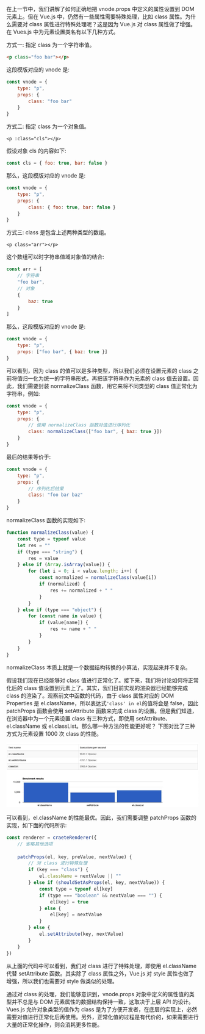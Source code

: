 在上一节中，我们讲解了如何正确地把 vnode.props 中定义的属性设置到 DOM 元素上。但在 Vue.js 中，仍然有一些属性需要特殊处理，比如 class 属性。为什么需要对 class 属性进行特殊处理呢？这是因为 Vue.js 对 class 属性做了增强。在 Vues.js 中为元素设置类名有以下几种方式。

方式一: 指定 class 为一个字符串值。

```html
<p class="foo bar"></p>
```

这段模版对应的 vnode 是:

```js
const vnode = {
	type: "p",
	props: {
		class: "foo bar"
	}
}
```

方式二: 指定 class 为一个对象值。

```vue
<p :class="cls"></p>
```

假设对象 cls 的内容如下:

```js
const cls = { foo: true, bar: false }
```

那么，这段模版对应的 vnode 是:

```js
const vnode = {
	type: "p",
	props: {
		class: { foo: true, bar: false }
	}
}
```

方式三: class 是包含上述两种类型的数组。

```vue
<p class="arr"></p>
```

这个数组可以时字符串值域对象值的结合:

```js
const arr = [
	// 字符串
	"foo bar",
	// 对象
	{
		baz: true
	}
]
```

那么，这段模版对应的 vnode 是:

```js
const vnode = {
	type: "p",
	props: ["foo bar", { baz: true }]
}
```

可以看到，因为 class 的值可以是多种类型，所以我们必须在设置元素的 class 之前将值归一化为统一的字符串形式，再把该字符串作为元素的 class 值去设置。因此，我们需要封装 normalizeClass 函数，用它来将不同类型的 class 值正常化为字符串，例如:

```js
const vnode = {
	type: "p",
	props: {
		// 使用 normalizeClass 函数对值进行序列化
		class: normalizeClass(["foo bar", { baz: true }])
	}
}
```

最后的结果等价于:

```js
const vnode = {
	type: "p",
	props: {
		// 序列化后结果
		class: "foo bar baz"
	}
}
```

normalizeClass 函数的实现如下:

```js
function normalizeClass(value) {
	const type = typeof value
	let res = ""
	if (type === "string") {
		res = value
	} else if (Array.isArray(value)) {
		for (let i = 0; i < value.length; i++) {
			const normalized = normalizeClass(value[i])
			if (normalized) {
				res += normalized + " "
			}
		}
	} else if (type === "object") {
		for (const name in value) {
			if (value[name]) {
				res += name + " "
			}
		}
	}
}
```

normalizeClass 本质上就是一个数据结构转换的小算法，实现起来并不复杂。

假设我们现在已经能够对 class 值进行正常化了。接下来，我们将讨论如何将正常化后的 class 值设置到元素上了。其实，我们目前实现的渲染器已经能够完成 class 的渲染了。观察前文中函数的代码，由于 class 属性对应的 DOM Properties 是 el.className，所以表达式`'class' in el`的值将会是 false，因此 patchProps 函数会使用 setAttribute 函数来完成 class 的设置。但是我们知道，在浏览器中为一个元素设置 class 有三种方式，即使用 setAttribute、el.className 或 el.classList。那么哪一种方法的性能更好呢？ 下图对比了三种方式为元素设置 1000 次 class 的性能。

![img](../assets/VueImage/setClassName1000Times.png)

可以看到，el.className 的性能最优。因此，我们需要调整 patchProps 函数的实现，如下面的代码所示:

```js
const renderer = craeteRenderer({
	// 省略其他选项

	patchProps(el, key, preValue, nextValue) {
		// 对 class 进行特殊处理
		if (key === "class") {
			el.className = nextValue || ""
		} else if (shouldSetAsProps(el, key, nextValue)) {
			const type = typeof el[key]
			if (type === "boolean" && nextValue === "") {
				el[key] = true
			} else {
				el[key] = nextValue
			}
		} else {
			el.setAttribute(key, nextValue)
		}
	}
})
```

从上面的代码中可以看到，我们对 class 进行了特殊处理，即使用 el.className 代替 setAttribute 函数。其实除了 class 属性之外，Vue.js 对 style 属性也做了增强，所以我们也需要对 style 做类似的处理。

通过对 class 的处理，我们能够意识到，vnode.props 对象中定义的属性值的类型并不总是与 DOM 元素属性的数据结构保持一致，这取决于上层 API 的设计。Vues.js 允许对象类型的值作为 class 是为了方便开发者，在底层的实现上，必然需要对值进行正常化后再使用。另外，正常化值的过程是有代价的，如果需要进行大量的正常化操作，则会消耗更多性能。
